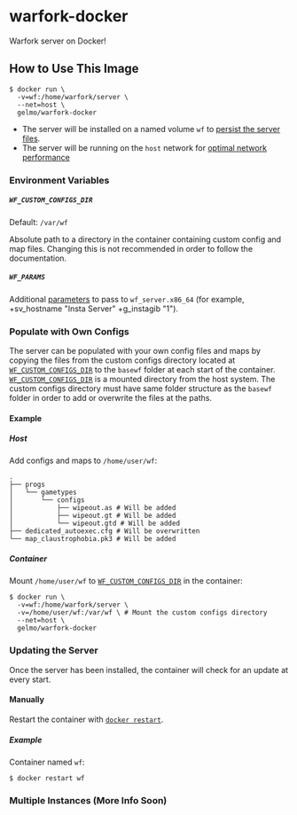 # warfork-docker
Warfork server on Docker!

## How to Use This Image

```
$ docker run \
  -v=wf:/home/warfork/server \
  --net=host \
  gelmo/warfork-docker
```

- The server will be installed on a named volume `wf` to [persist the server files](https://docs.docker.com/storage/).
- The server will be running on the `host` network for [optimal network performance](https://docs.docker.com/network/host/)

### Environment Variables

##### `WF_CUSTOM_CONFIGS_DIR`

Default: `/var/wf`

Absolute path to a directory in the container containing custom config and map files. Changing this is not recommended in order to follow the documentation.

##### `WF_PARAMS`

Additional [parameters](https://warforkwiki.com/index.php?title=Console_Commands) to pass to `wf_server.x86_64` (for example, +sv_hostname "Insta Server" +g_instagib "1").

### Populate with Own Configs

The server can be populated with your own config files and maps by copying the files from the custom configs directory located at [`WF_CUSTOM_CONFIGS_DIR`](#wf_custom_configs_dir) to the `basewf` folder at each start of the container. [`WF_CUSTOM_CONFIGS_DIR`](#wf_custom_configs_dir) is a mounted directory from the host system. The custom configs directory must have same folder structure as the `basewf` folder in order to add or overwrite the files at the paths.

#### Example

##### Host

Add configs and maps to `/home/user/wf`:

```
.
├── progs
│   └── gametypes
│       └── configs
│           ├── wipeout.as # Will be added
│           ├── wipeout.gt # Will be added
│           └── wipeout.gtd # Will be added
├── dedicated_autoexec.cfg # Will be overwritten
└── map_claustrophobia.pk3 # Will be added
```

##### Container

Mount `/home/user/wf` to [`WF_CUSTOM_CONFIGS_DIR`](#wf_custom_configs_dir) in the container:

```
$ docker run \
  -v=wf:/home/warfork/server \
  -v=/home/user/wf:/var/wf \ # Mount the custom configs directory
  --net=host \
  gelmo/warfork-docker
```

### Updating the Server

Once the server has been installed, the container will check for an update at every start.

#### Manually

Restart the container with [`docker restart`](https://docs.docker.com/engine/reference/commandline/restart/).

##### Example

Container named `wf`:

```
$ docker restart wf
```

### Multiple Instances (More Info Soon)

